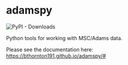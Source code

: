 # adamspy
![PyPI - Downloads](https://img.shields.io/pypi/dm/adamspy)

Python tools for working with MSC/Adams data.

Please see the documentation here:
https://bthornton191.github.io/adamspy/#
